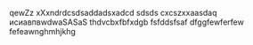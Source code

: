 qewZz
xXxndrdcsdsaddadsxadcd
sdsds
cxcszxxaasdaq
исиавпвwdwaSASaS
thdvcbxfbfxdgb
fsfddsfsaf
dfggfewferfew
fefeawnghmhjkhg

